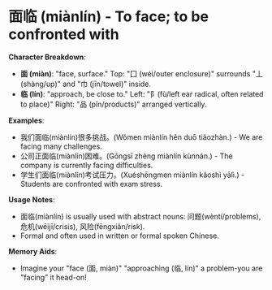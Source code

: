 # **面临 (miànlín) - To face; to be confronted with**

**Character Breakdown**:  
- **面 (miàn)**: "face, surface." Top: "囗 (wéi/outer enclosure)" surrounds "丄 (shàng/up)" and "巾 (jīn/towel)" inside.  
- **临 (lín)**: "approach, be close to." Left: "⻖(fù/left ear radical, often related to place)" Right: "品 (pǐn/products)" arranged vertically.

**Examples**:  
- 我们面临(miànlín)很多挑战。(Wǒmen miànlín hěn duō tiǎozhàn.) - We are facing many challenges.  
- 公司正面临(miànlín)困难。(Gōngsī zhèng miànlín kùnnán.) - The company is currently facing difficulties.  
- 学生们面临(miànlín)考试压力。(Xuéshēngmen miànlín kǎoshì yālì.) - Students are confronted with exam stress.

**Usage Notes**:  
- 面临(miànlín) is usually used with abstract nouns: 问题(wèntí/problems), 危机(wēijī/crisis), 风险(fēngxiǎn/risk).  
- Formal and often used in written or formal spoken Chinese.

**Memory Aids**:  
- Imagine your "face (面, miàn)" "approaching (临, lín)" a problem-you are "facing" it head-on!
